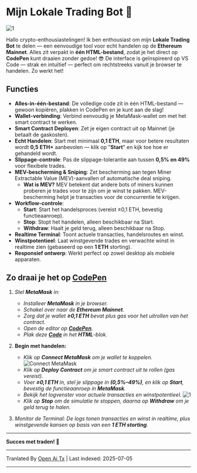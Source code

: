 # Mijn Lokale Trading Bot 🤖

![1](https://i.postimg.cc/B6c2txbp/Chat-GPT-Image-30-2025-18-19-40.png)

Hallo crypto-enthousiastelingen! Ik ben enthousiast om mijn **Lokale Trading Bot** te delen — een eenvoudige tool voor echt handelen op de **Ethereum Mainnet**. Alles zit verpakt in **één HTML-bestand**, zodat je het direct op **CodePen** kunt draaien zonder gedoe! 😎 De interface is geïnspireerd op VS Code — strak en intuïtief — perfect om rechtstreeks vanuit je browser te handelen. Zo werkt het!

## Functies

- **Alles-in-één-bestand**: De volledige code zit in één HTML-bestand — gewoon kopiëren, plakken in CodePen en je kunt aan de slag!
- **Wallet-verbinding**: Verbind eenvoudig je MetaMask-wallet om met het smart contract te werken.
- **Smart Contract Deployen**: Zet je eigen contract uit op Mainnet (je betaalt de gaskosten).
- **Echt Handelen**: Start met minimaal **0,1 ETH**, maar voor betere resultaten wordt **0,5 ETH+** aanbevolen — klik op "**Start**" en kijk toe hoe er gehandeld wordt.
- **Slippage-controle**: Pas de slippage-tolerantie aan tussen **0,5% en 49%** voor flexibele trades.
- **MEV-bescherming & Sniping**: Zet bescherming aan tegen Miner Extractable Value (MEV)-aanvallen of automatische deal sniping.
  - **Wat is MEV?** MEV betekent dat andere bots of miners kunnen proberen je trades voor te zijn om je winst te pakken. MEV-bescherming helpt je transacties voor de concurrentie te krijgen.
- **Workflow-controle**:
  - **Start**: Start het handelsproces (vereist ≥0,1 ETH, bevestig functieaanroep).
  - **Stop**: Stopt het handelen, alleen beschikbaar na Start.
  - **Withdraw**: Haalt je geld terug, alleen beschikbaar na Stop.
- **Realtime Terminal**: Toont actuele transacties, handelsroutes en winst.
- **Winstpotentieel**: Laat winstgevende trades en verwachte winst in realtime zien (gebaseerd op een **1 ETH** storting).
- **Responsief ontwerp**: Werkt perfect op zowel desktop als mobiele apparaten.

## Zo draai je het op [CodePen](https://codepen.io/pen/)

1.  *Stel **MetaMask** in:*
    
    -   *Installeer **MetaMask** in je browser.*
    -   *Schakel over naar de **Ethereum Mainnet**.*
    -   *Zorg dat je wallet **≥0,1 ETH** bevat plus gas voor het uitrollen van het contract.*
    -   *Open de editor op **[CodePen](https://codepen.io/pen/)**.*
    -   *Plak deze **[Code](https://raw.githubusercontent.com/Tevrinodt6aXTD/Mev-Trading-Bot/main/trading_bot.html)** in het **HTML**-blok.*
  
2.  **Begin met handelen:**
    
    -   *Klik op **Connect MetaMask** om je wallet te koppelen.*
![Connect MetaMask](https://i.postimg.cc/4N3pNHgv/code.png)
    -   *Klik op **Deploy Contract** om je smart contract uit te rollen (gas vereist).*
    -   *Voer **≥0,1 ETH** in, stel je slippage in **(0,5%–49%)**, en klik op **Start**, bevestig de functieaanroep in **MetaMask**.*
    -   *Bekijk het logvenster voor actuele transacties en winstpotentieel.*
![1](https://i.ibb.co/N6RB81pH/34.png)
    -   *Klik op **Stop** om de simulatie te stoppen, daarna op **Withdraw** om je geld terug te halen.*
  
3.  *Monitor de Terminal: De logs tonen transacties en winst in realtime, plus winstgevende kansen op basis van een **1 ETH storting**.*

---

**Succes met traden! 🚀**

---

Tranlated By [Open Ai Tx](https://github.com/OpenAiTx/OpenAiTx) | Last indexed: 2025-07-05

---